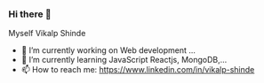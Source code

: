 ### Hi there 👋
Myself Vikalp Shinde

- 🔭 I’m currently working on Web development ...
- 🌱 I’m currently learning JavaScript Reactjs, MongoDB,...
- 📫 How to reach me: https://www.linkedin.com/in/vikalp-shinde
<!--
**Vikalp2003/Vikalp2003** is a ✨ _special_ ✨ repository because its `README.md` (this file) appears on your GitHub profile.

Here are some ideas to get you started:

- 🔭 I’m currently working on flutter, firestore, ...
- 🌱 I’m currently learning Reactjs, MongoDB,...
- 👯 I’m looking to collaborate on ...
- 🤔 I’m looking for help with ...
- 💬 Ask me about ...
- 📫 How to reach me: ...
- 😄 Pronouns: ...
- ⚡ Fun fact: ...
-->
